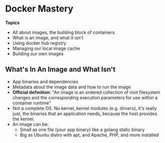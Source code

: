 # Docker Mastery

**Topics**

- All about images, the building block of containers
- What is an image, and what it isn't
- Using docker hub registry
- Managing our local image cache
- Building our own images

## What's In An Image and What Isn't

- App binaries and dependencies
- Metadata about the image data and how to run the image
- **Official definition:** "An image is an ordered collection of root
  filesystem changes and the corresponding execution parameters for use within a
  container runtime"
- Not a complete OS. No kernel, kernel modules (e.g. drivers), it's really just,
  the binaries that an application needs, because the host provides the kernel.
- An image can be:
  - Small as one file (your app binary) like a golang static binary
  - Big as Ubuntu distro with apt, and Apache, PHP, and more installed

